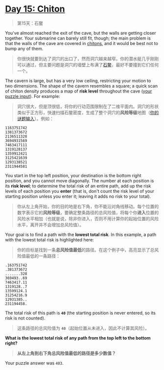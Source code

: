 # [Day 15: Chiton](https://adventofcode.com/2021/day/15)

> 第15天：石鳖

You've almost reached the exit of the cave, but the walls are getting closer together. Your submarine can barely still fit, though; the main problem is that the walls of the cave are covered in [chitons](https://en.wikipedia.org/wiki/Chiton), and it would be best not to bump any of them.

> 你很快就要到达了洞穴的出口了，然而洞穴越来越窄。你的潜水艇几乎刚刚可以通过，但主要问题是洞穴的墙壁上布满了[石鳖](https://en.wikipedia.org/wiki/Chiton)，最好不要撞到它们任何一个。

The cavern is large, but has a very low ceiling, restricting your motion to two dimensions. The shape of the cavern resembles a square; a quick scan of chiton density produces a map of **risk level** throughout the cave ([your puzzle input](day15.txt)). For example:

> 洞穴很大，但是顶很低，将你的行动范围限制在了二维平面内。洞穴的形状类似于正方形，快速扫描石鳖密度，生成了整个洞穴的**风险等级**地图（[你的谜题输入](day15.txt)）。例如：

```'
1163751742
1381373672
2136511328
3694931569
7463417111
1319128137
1359912421
3125421639
1293138521
2311944581
```

You start in the top left position, your destination is the bottom right position, and you cannot move diagonally. The number at each position is its **risk level**; to determine the total risk of an entire path, add up the risk levels of each position you **enter** (that is, don't count the risk level of your starting position unless you enter it; leaving it adds no risk to your total).

> 你从左上角开始，你的目的地是右下角，你不能沿对角线移动。每个位置的数字表示它的**风险等级**，要确定整条路径的总风险值，将每个你**进入**位置的风险水平相加（也就是说，除非你进入，否则不用计算你的起始位置的风险水平，离开并不会增加总风险值）。

Your goal is to find a path with the **lowest total risk**. In this example, a path with the lowest total risk is highlighted here:

> 你的目标是找到一条**总风险值最低**的路径。在这个例子中，高亮显示了总风险值最低的一条路径：

```'
.163751742
.381373672
.......328
369493..69
7463417.11
1319128..7
13599124.1
31254216.9
12931385..
231194458.
```

The total risk of this path is **`40`** (the starting position is never entered, so its risk is not counted).

> 这条路径的总风险值为 **`40`**（起始位置从未进入，因此不计算其风险）。

**What is the lowest total risk of any path from the top left to the bottom right?**

> **从左上角到右下角总风险值最低的路径是多少数值？**

Your puzzle answer was `403`.
